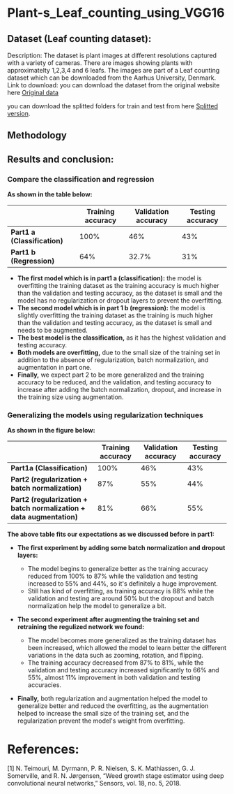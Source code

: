 # Plant-s_Leaf_counting_using_VGG16

## Dataset (Leaf counting dataset):

Description: The dataset is plant images at different resolutions captured with a variety of cameras. There are images showing plants with approximatelty 1,2,3,4 and 6 leafs. The images are part of a Leaf counting dataset which can be downloaded from the Aarhus University, Denmark.
Link to download: you can download the dataset from the original website here [Original data](https://vision.eng.au.dk/leaf-counting-dataset/)

you can download the splitted folders for train and test from here [Splitted version](https://vision.eng.au.dk/leaf-counting-dataset/).


## Methodology

## Results and conclusion:

### Compare the classification and regression

**As shown in the table below:**

|                              | Training accuracy   | Validation accuracy   |    Testing accuracy  |
|------------------------------|---------------------|-----------------------|----------------------|
| **Part1 a (Classification)** | 100%                | 46%                   |          43%         |
| **Part1 b (Regression)**     | 64%                 | 32.7%                 |          31%         |


- **The first model which is in part1 a (classification):** the model is overfitting the training dataset as the training accuracy is much higher than the validation and testing accuracy, as the dataset is small and the model has no regularization or dropout layers to prevent the overfitting.
- **The second model which is in part 1 b (regression):** the model is slightly overfitting the training dataset as the training is much higher than the validation and testing accuracy, as the dataset is small and needs to be augmented.
- **The best model is the classification,** as it has the highest validation and testing accuracy.
- **Both models are overfitting,** due to the small size of the training set in addition to the absence of regularization, batch normalization, and augmentation in part one.
- **Finally,** we expect part 2 to be more generalized and the training accuracy to be reduced, and the validation, and testing accuracy to increase after adding the batch normalization, dropout, and increase in the training size using augmentation.

### Generalizing the models using regularization techniques

**As shown in the figure below:**

|                                                                      | Training accuracy | Validation accuracy | Testing accuracy |
|----------------------------------------------------------------------|-------------------|---------------------|------------------|
| **Part1a (Classification)**                                          | 100%              | 46%                 | 43%              |
| **Part2 (regularization + batch normalization)**                     | 87%               | 55%                 | 44%              |
| **Part2 (regularization + batch normalization + data augmentation)** | 81%               | 66%                 | 55%              |


**The above table fits our expectations as we discussed before in part1:**

- **The first experiment by adding some batch normalization and dropout layers:**
    - The model begins to generalize better as the training accuracy reduced from 100% to 87% while the validation and testing increased to 55% and 44%, so it's definitely a huge improvement.
    - Still has kind of overfitting, as training accuracy is 88% while the validation and testing are around 50% but the dropout and batch normalization help the model to generalize a bit.

- **The second experiment after augmenting the training set and retraining the regulized network we found:**
    - The model becomes more generalized as the training dataset has been increased, which allowed the model to learn better the different variations in the data such as zooming, rotation, and flipping.
    - The training accuracy decreased from 87% to 81%, while the validation and testing accuracy increased significantly to 66% and 55%, almost 11% improvement in both validation and testing accuracies.

- **Finally,** both regularization and augmentation helped the model to generalize better and reduced the overfitting, as the augmentation helped to increase the small size of the training set, and the regularization prevent the model's weight from overfitting.

# References:
[1] N. Teimouri, M. Dyrmann, P. R. Nielsen, S. K. Mathiassen, G. J. Somerville, and R. N. Jørgensen, “Weed growth stage estimator using deep convolutional neural networks,” Sensors, vol. 18, no. 5, 2018.